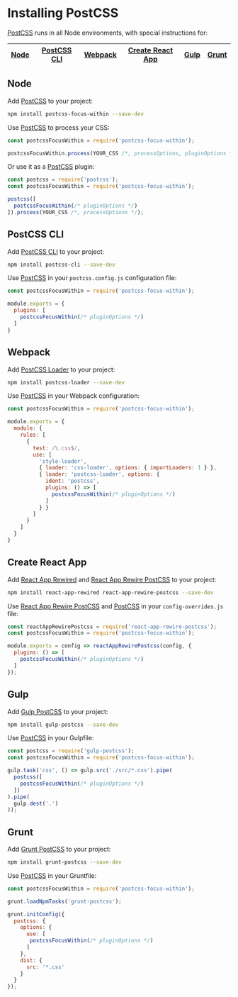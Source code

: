 # Installing PostCSS

[PostCSS] runs in all Node environments, with special instructions for:

| [Node](#node) | [PostCSS CLI](#postcss-cli) | [Webpack](#webpack) | [Create React App](#create-react-app) | [Gulp](#gulp) | [Grunt](#grunt) |
| --- | --- | --- | --- | --- | --- |

## Node

Add [PostCSS] to your project:

```bash
npm install postcss-focus-within --save-dev
```

Use [PostCSS] to process your CSS:

```js
const postcssFocusWithin = require('postcss-focus-within');

postcssFocusWithin.process(YOUR_CSS /*, processOptions, pluginOptions */);
```

Or use it as a [PostCSS] plugin:

```js
const postcss = require('postcss');
const postcssFocusWithin = require('postcss-focus-within');

postcss([
  postcssFocusWithin(/* pluginOptions */)
]).process(YOUR_CSS /*, processOptions */);
```

## PostCSS CLI

Add [PostCSS CLI] to your project:

```bash
npm install postcss-cli --save-dev
```

Use [PostCSS] in your `postcss.config.js` configuration file:

```js
const postcssFocusWithin = require('postcss-focus-within');

module.exports = {
  plugins: [
    postcssFocusWithin(/* pluginOptions */)
  ]
}
```

## Webpack

Add [PostCSS Loader] to your project:

```bash
npm install postcss-loader --save-dev
```

Use [PostCSS] in your Webpack configuration:

```js
const postcssFocusWithin = require('postcss-focus-within');

module.exports = {
  module: {
    rules: [
      {
        test: /\.css$/,
        use: [
          'style-loader',
          { loader: 'css-loader', options: { importLoaders: 1 } },
          { loader: 'postcss-loader', options: {
            ident: 'postcss',
            plugins: () => [
              postcssFocusWithin(/* pluginOptions */)
            ]
          } }
        ]
      }
    ]
  }
}
```

## Create React App

Add [React App Rewired] and [React App Rewire PostCSS] to your project:

```bash
npm install react-app-rewired react-app-rewire-postcss --save-dev
```

Use [React App Rewire PostCSS] and [PostCSS] in your
`config-overrides.js` file:

```js
const reactAppRewirePostcss = require('react-app-rewire-postcss');
const postcssFocusWithin = require('postcss-focus-within');

module.exports = config => reactAppRewirePostcss(config, {
  plugins: () => [
    postcssFocusWithin(/* pluginOptions */)
  ]
});
```

## Gulp

Add [Gulp PostCSS] to your project:

```bash
npm install gulp-postcss --save-dev
```

Use [PostCSS] in your Gulpfile:

```js
const postcss = require('gulp-postcss');
const postcssFocusWithin = require('postcss-focus-within');

gulp.task('css', () => gulp.src('./src/*.css').pipe(
  postcss([
    postcssFocusWithin(/* pluginOptions */)
  ])
).pipe(
  gulp.dest('.')
));
```

## Grunt

Add [Grunt PostCSS] to your project:

```bash
npm install grunt-postcss --save-dev
```

Use [PostCSS] in your Gruntfile:

```js
const postcssFocusWithin = require('postcss-focus-within');

grunt.loadNpmTasks('grunt-postcss');

grunt.initConfig({
  postcss: {
    options: {
      use: [
       postcssFocusWithin(/* pluginOptions */)
      ]
    },
    dist: {
      src: '*.css'
    }
  }
});
```

[Gulp PostCSS]: https://github.com/postcss/gulp-postcss
[Grunt PostCSS]: https://github.com/nDmitry/grunt-postcss
[PostCSS]: https://github.com/postcss/postcss
[PostCSS CLI]: https://github.com/postcss/postcss-cli
[PostCSS Loader]: https://github.com/postcss/postcss-loader
[PostCSS]: https://github.com/csstools/postcss-focus-within
[React App Rewire PostCSS]: https://github.com/csstools/react-app-rewire-postcss
[React App Rewired]: https://github.com/timarney/react-app-rewired
